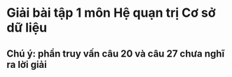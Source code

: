 # Giải bài tập 1 môn Hệ quạn trị Cơ sở dữ liệu
## Chú ý: phần truy vấn câu 20 và câu 27 chưa nghĩ ra lời giải
